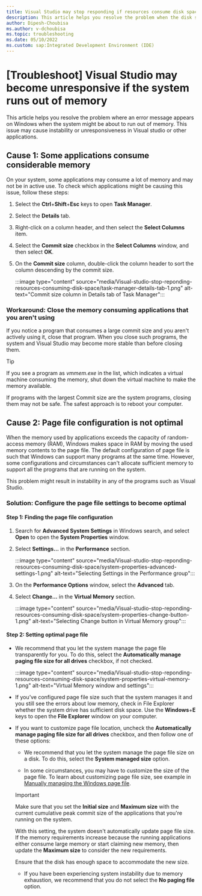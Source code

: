 ```yaml
---
title: Visual Studio may stop responding if resources consume disk space
description: This article helps you resolve the problem when the disk space exhausts in the computer and your application such as Visual Studio stops responding.
author: Dipesh-Choubisa
ms.author: v-dchoubisa
ms.topic: troubleshooting
ms.date: 05/10/2022
ms.custom: sap:Integrated Development Environment (IDE)
---
```


# [Troubleshoot] Visual Studio may become unresponsive if the system runs out of memory

This article helps you resolve the problem where an error message appears on Windows when the system might be about to run out of memory. This issue may cause instability or unresponsiveness in Visual studio or other applications.

## Cause 1: Some applications consume considerable memory

On your system, some applications may consume a lot of memory and may not be in active use. To check which applications might be causing this issue, follow these steps:

1. Select the **Ctrl**+**Shift**+**Esc** keys to open **Task Manager**.
1. Select the **Details** tab.
1. Right-click on a column header, and then select the **Select Columns** item.
1. Select the **Commit size** checkbox in the **Select Columns** window, and then select **OK**.
1. On the **Commit size** column, double-click the column header to sort the column descending by the commit size.

    :::image type="content" source="media/Visual-studio-stop-reponding-resources-consuming-disk-space/task-manager-details-tab-1.png" alt-text="Commit size column in Details tab of Task Manager":::

### Workaround: Close the memory consuming applications that you aren't using

If you notice a program that consumes a large commit size and you aren't actively using it, close that program. When you close such programs, the system and Visual Studio may become more stable than before closing them.

> [!TIP]
> If you see a program as *vmmem.exe* in the list, which indicates a virtual machine consuming the memory, shut down the virtual machine to make the memory available.
>
> If programs with the largest Commit size are the system programs, closing them may not be safe. The safest approach is to reboot your computer.

## Cause 2: Page file configuration is not optimal

When the memory used by applications exceeds the capacity of random-access memory (RAM), Windows makes space in RAM by moving the used memory contents to the page file. The default configuration of page file is such that Windows can support many programs at the same time.
However, some configurations and circumstances can't allocate sufficient memory to support all the programs that are running on the system.

This problem might result in instability in any of the programs such as Visual Studio.

### Solution: Configure the page file settings to become optimal

#### Step 1: Finding the page file configuration

1. Search for **Advanced System Settings** in Windows search, and select **Open** to open the **System Properties** window.

1. Select **Settings…** in the **Performance** section.

    :::image type="content" source="media/Visual-studio-stop-reponding-resources-consuming-disk-space/system-properties-advanced-settings-1.png" alt-text="Selecting Settings in the Performance group":::

1. On the **Performance Options** window, select the **Advanced** tab.

1. Select **Change…** in the **Virtual Memory** section.

    :::image type="content" source="media/Visual-studio-stop-reponding-resources-consuming-disk-space/system-properties-change-button-1.png" alt-text="Selecting Change button in Virtual Memory group":::

#### Step 2: Setting optimal page file

- We recommend that you let the system manage the page file transparently for you. To do this, select the **Automatically manage paging file size for all drives** checkbox, if not checked.

    :::image type="content" source="media/Visual-studio-stop-reponding-resources-consuming-disk-space/system-properties-virtual-memory-1.png" alt-text="Virtual Memory window and settings":::

- If you’ve configured page file size such that the system manages it and you still see the errors about low memory, check in File Explorer whether the system drive has sufficient disk space. Use the **Windows**+**E** keys to open the **File Explorer** window on your computer.

- If you want to customize page file location, uncheck the **Automatically manage paging file size for all drives** checkbox, and then follow one of these options:

    - We recommend that you let the system manage the page file size on a disk. To do this, select the **System managed size** option.

    - In some circumstances, you may have to customize the size of the page file. To learn about customizing page file size, see example in [Manually managing the Windows page file](https://devblogs.microsoft.com/cppblog/precompiled-header-pch-issues-and-recommendations/#manually-managing-the-windows-pagefile).

    > [!IMPORTANT]
    > Make sure that you set the **Initial size** and **Maximum size** with the current cumulative peak commit size of the applications that you're running on the system.
    >
    > With this setting, the system doesn't automatically update page file size. If the memory requirements increase because the running applications either consume large memory or start claiming new memory, then update the **Maximum size** to consider the new requirements.
    >
    > Ensure that the disk has enough space to accommodate the new size.

    - If you have been experiencing system instability due to memory exhaustion, we recommend that you do not select the **No paging file** option.
